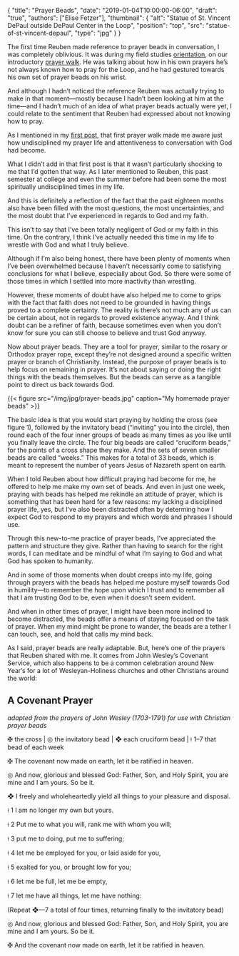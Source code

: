 {
	"title": "Prayer Beads",
	"date": "2019-01-04T10:00:00-06:00",
	"draft": "true",
	"authors": ["Elise Fetzer"],
	"thumbnail": {
		"alt": "Statue of St. Vincent DePaul outside DePaul Center in the Loop",
		"position": "top",
		"src": "statue-of-st-vincent-depaul",
		"type": "jpg"
	}
}

The first time Reuben made reference to prayer beads in conversation, I was completely oblivious. It was during my field studies [orientation][orientation], on our introductory [prayer walk][prayer-walk]. He was talking about how in his own prayers he’s not always known how to pray for the Loop, and he had gestured towards his own set of prayer beads on his wrist.

And although I hadn’t noticed the reference Reuben was actually trying to make in that moment—mostly because I hadn’t been looking at him at the time—and I hadn’t much of an idea of what prayer beads actually were yet, I could relate to the sentiment that Reuben had expressed about not knowing how to pray.

As I mentioned in my [first post][orientation], that first prayer walk made me aware just how undisciplined my prayer life and attentiveness to conversation with God had become.

What I didn’t add in that first post is that it wasn’t particularly shocking to me that I’d gotten that way. As I later mentioned to Reuben, this past semester at college and even the summer before had been some the most spiritually undisciplined times in my life.

And this is definitely a reflection of the fact that the past eighteen months also have been filled with the most questions, the most uncertainties, and the most doubt that I’ve experienced in regards to God and my faith.

This isn’t to say that I’ve been totally negligent of God or my faith in this time. On the contrary, I think I’ve actually needed this time in my life to wrestle with God and what I truly believe.

Although if I’m also being honest, there have been plenty of moments when I’ve been overwhelmed because I haven’t necessarily come to satisfying conclusions for what I believe, especially about God. So there were some of those times in which I settled into more inactivity than wrestling.

However, these moments of doubt have also helped me to come to grips with the fact that faith does not need to be grounded in having things proved to a complete certainty. The reality is there’s not much any of us can be certain about, not in regards to proved existence anyway. And I think doubt can be a refiner of faith, because sometimes even when you don’t know for sure you can still choose to believe and trust God anyway.

Now about prayer beads. They are a tool for prayer, similar to the rosary or Orthodox prayer rope, except they’re not designed around a specific written prayer or branch of Christianity. Instead, the purpose of prayer beads is to help focus on remaining in prayer. It’s not about saying or doing the right things with the beads themselves. But the beads can serve as a tangible point to direct us back towards God.

{{< figure src="/img/jpg/prayer-beads.jpg" caption="My homemade prayer beads" >}}

The basic idea is that you would start praying by holding the cross (see figure 1), followed by the invitatory bead (“inviting” you into the circle), then round each of the four inner groups of beads as many times as you like until you finally leave the circle. The four big beads are called “cruciform beads,” for the points of a cross shape they make. And the sets of seven smaller beads are called “weeks.” This makes for a total of 33 beads, which is meant to represent the number of years Jesus of Nazareth spent on earth.

When I told Reuben about how difficult praying had become for me, he offered to help me make my own set of beads. And even in just one week, praying with beads has helped me rekindle an attitude of prayer, which is something that has been hard for a few reasons: my lacking a disciplined prayer life, yes, but I’ve also been distracted often by determing how I expect God to respond to my prayers and which words and phrases I should use.

Through this new-to-me practice of prayer beads, I’ve appreciated the pattern and structure they give. Rather than having to search for the right words, I can meditate and be mindful of what I’m saying to God and what God has spoken to humanity.

And in some of those moments when doubt creeps into my life, going through prayers with the beads has helped me posture myself towards God in humility—to remember the hope upon which I trust and to remember all that I am trusting God to be, even when it doesn’t seem evident.

And when in other times of prayer, I might have been more inclined to become distracted, the beads offer a means of staying focused on the task of prayer. When my mind might be prone to wander, the beads are a tether I can touch, see, and hold that calls my mind back.

As I said, prayer beads are really adaptable. But, here’s one of the prayers that Reuben shared with me. It comes from John Wesley’s Covenant Service, which also happens to be a common celebration around New Year’s for a lot of Wesleyan-Holiness churches and other Christians around the world:

## A Covenant Prayer

_adapted from the prayers of John Wesley (1703-1791) for use with Christian prayer beads_

✠ the cross | ◎ the invitatory bead | ❖ each cruciform bead | ⍿ 1–7 that bead of each week
 
✠ The covenant now made on earth, let it be ratified in heaven. 

◎ And now, glorious and blessed God: Father, Son, and Holy Spirit, you are mine and I am yours. So be it.

❖ I freely and wholeheartedly yield all things to your pleasure and disposal.

⍿ 1 I am no longer my own but yours.

⍿ 2 Put me to what you will, rank me with whom you will;

⍿ 3 put me to doing, put me to suffering;

⍿ 4 let me be employed for you, or laid aside for you,

⍿ 5 exalted for you, or brought low for you;

⍿ 6 let me be full, let me be empty,

⍿ 7 let me have all things, let me have nothing:

(Repeat ❖—7 a total of four times, returning finally to the invitatory bead)

◎ And now, glorious and blessed God: Father, Son, and Holy Spirit, you are mine and I am yours. So be it.

✠ And the covenant now made on earth, let it be ratified in heaven.

[orientation]: /2018/12/orientation-check/
[prayer-walk]: /join/prayer-walk/
